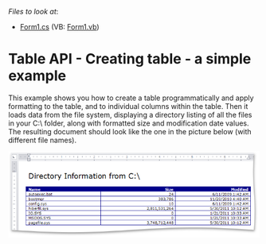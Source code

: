 <!-- default file list -->
*Files to look at*:

* [Form1.cs](./CS/Walkthrough_Creating_Table/Form1.cs) (VB: [Form1.vb](./VB/Walkthrough_Creating_Table/Form1.vb))
<!-- default file list end -->
# Table API - Creating table - a simple example


<p>This example shows you how to create a table programmatically and apply formatting to the table, and to individual columns within the table. Then it loads data from the file system, displaying a directory listing of all the files in your C:\ folder, along with formatted size and modification date values. The resulting document should look like the one in the picture below (with different file names). </p><p><img src="https://raw.githubusercontent.com/DevExpress-Examples/table-api-creating-table-a-simple-example-e3242/13.1.4+/media/4f471058-4f6e-4c26-847c-c894ae4baabd.png"></p>

<br/>


